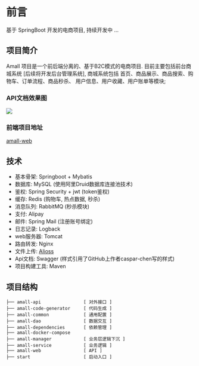 # 前言
基于 SpringBoot 开发的电商项目, 持续开发中 ... 

## 项目简介
Amall 项目是一个前后端分离的、基于B2C模式的电商项目.
目前主要包括前台商城系统 [后续将开发后台管理系统],
商城系统包括 首页、商品展示、商品搜索、购物车、订单流程、商品秒杀、
用户信息、用户收藏、用户账单等模块;

### API文档效果图
![](https://cdn.kyralo.online/web/amall/amall-api.png)

### 前端项目地址
[amall-web](https://github.com/kyralo/amall-web)

## 技术
- 基本骨架:       Springboot + Mybatis
- 数据库:         MySQL (使用阿里Druid数据库连接池技术)
- 鉴权:          Spring Security + jwt (token鉴权)
- 缓存:          Redis (购物车, 热点数据, 秒杀)
- 消息队列:       RabbitMQ (秒杀模块)
- 支付:          Alipay
- 邮件:          Spring Mail (注册账号绑定)
- 日志记录:       Logback
- web服务器:      Tomcat
- 路由转发:       Nginx
- 文件上传:       [Alioss](https://www.alibabacloud.com/help/zh/doc-detail/31884.htm?spm=a2c63.p38356.879954.8.5d66219ffQTiYM#task-njz-hf4-tdb)
- Api文档:       Swagger (样式引用了GitHub上作者caspar-chen写的样式)
- 项目构建工具:    Maven

## 项目结构

    ├── amall-api                [ 对外接口 ]         
    ├── amall-code-generator     [ 代码生成 ]
    ├── amall-common             [ 通用配置 ]
    ├── amall-dao                [ 数据交互 ]
    ├── amall-dependencies       [ 依赖管理 ]
    ├── amall-docker-compose
    ├── amall-manager            [ 业务层逻辑下沉 ]
    ├── amall-service            [ 业务逻辑 ]
    ├── amall-web                [ API ]
    ├── start                    [ 启动入口 ]   
    


